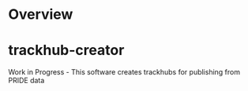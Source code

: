 # Overview
# trackhub-creator
Work in Progress - This software creates trackhubs for publishing from PRIDE data
